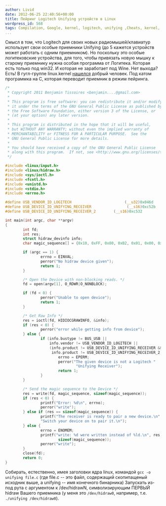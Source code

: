 ```yaml
---
author: Livid
date: 2012-06-25 22:40:56+00:00
title: Пейринг Logitech Unifying устройств в Linux
wordpress_id: 568
tags: Compilation, Google, kernel, logitech, unifying ,Cheats, kernel, Soft, Железо
...
```


Смысл в том, что Logitech для своих новых радиомышей/клавиатур
использует свои особые приемники Unifying (до 5 кажется устройств может
работать с одним приемником). Но поскольку это особые логитековские
устройства, для того, чтобы привязать новую мышку к старому приемнику
нужна особая программа от Логитека. Которая есть только под win32. И
которая не заработает под Wine. Нет выхода? Есть! В гугл-группе
linux.kernel
[нашелся](https://groups.google.com/group/linux.kernel/msg/36c53d79832fc3f5)
добрый человек. Под катом программка на C, которая переводит приемник в
режим пейринга.

<!--more-->



```C
/*
 * Copyright 2011 Benjamin Tissoires <benjamin....@gmail.com>
 *
 * This program is free software: you can redistribute it and/or modify
 * it under the terms of the GNU General Public License as published by
 * the Free Software Foundation, either version 3 of the License, or
 * (at your option) any later version.
 *
 * This program is distributed in the hope that it will be useful,
 * but WITHOUT ANY WARRANTY; without even the implied warranty of
 * MERCHANTABILITY or FITNESS FOR A PARTICULAR PURPOSE.  See the
 * GNU General Public License for more details.
 *
 * You should have received a copy of the GNU General Public License
 * along with this program.  If not, see <http://www.gnu.org/licenses/>.
 */

#include <linux/input.h>
#include <linux/hidraw.h>
#include <sys/ioctl.h>
#include <fcntl.h>
#include <unistd.h>
#include <stdio.h>
#include <errno.h>

#define USB_VENDOR_ID_LOGITECH                        (__u32)0x046d
#define USB_DEVICE_ID_UNIFYING_RECEIVER                (__s16)0xc52b
#define USB_DEVICE_ID_UNIFYING_RECEIVER_2        (__s16)0xc532

int main(int argc, char **argv)
{
        int fd;
        int res;
        struct hidraw_devinfo info;
        char magic_sequence[] = {0x10, 0xFF, 0x80, 0xB2, 0x01, 0x00, 0x00};

        if (argc == 1) {
                errno = EINVAL;
                perror("No hidraw device given");
                return 1;
        }

        /* Open the Device with non-blocking reads. */
        fd = open(argv[1], O_RDWR|O_NONBLOCK);

        if (fd < 0) {
                perror("Unable to open device");
                return 1;
        }

        /* Get Raw Info */
        res = ioctl(fd, HIDIOCGRAWINFO, &info);
        if (res < 0) {
                perror("error while getting info from device");
        } else {
                if (info.bustype != BUS_USB ||
                    info.vendor != USB_VENDOR_ID_LOGITECH ||
                    (info.product != USB_DEVICE_ID_UNIFYING_RECEIVER &&
                     info.product != USB_DEVICE_ID_UNIFYING_RECEIVER_2)) {
                        errno = EPERM;
                        perror("The given device is not a Logitech "
                                "Unifying Receiver");
                        return 1;
                }
        }

        /* Send the magic sequence to the Device */
        res = write(fd, magic_sequence, sizeof(magic_sequence));
        if (res < 0) {
                printf("Error: %d\n", errno);
                perror("write");
        } else if (res == sizeof(magic_sequence)) {
                printf("The receiver is ready to pair a new device.\n"
                "Switch your device on to pair it.\n");
        } else {
                errno = ENOMEM;
                printf("write: %d were written instead of %ld.\n", res,
                        sizeof(magic_sequence));
                perror("write");
        }
        close(fd);
        return 0;
} 
```


Собирать, естественно, имея заголовки ядра linux, командой
`gcc -o unifying file.c` (где file.c -- это файл, содержащий
скопипащеный исходник выше, а unifying -- имя конечного бинарника)
Запускать из-под рута с аргументом к /dev/hidrawN, символизирующим
ПЕРВЫЙ hidraw Вашего приемника (у меня это `/dev/hidraw0`, например,
т.е. `./unifying /dev/hidraw0`).
